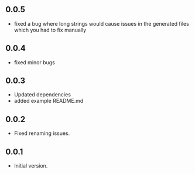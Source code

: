 ## 0.0.5
- fixed a bug where long strings would cause issues in the generated files which you had to fix manually
## 0.0.4
- fixed minor bugs
## 0.0.3

- Updated dependencies
- added example README.md
## 0.0.2

- Fixed renaming issues.
## 0.0.1

- Initial version.

